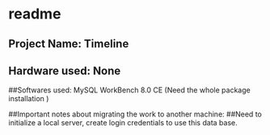# readme


## Project Name: Timeline
## Hardware used: None
##Softwares used: MySQL WorkBench 8.0 CE (Need the whole package installation )


##Important notes about migrating the work to another machine:
##Need to initialize a local server, create login credentials to use this data base.
